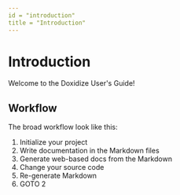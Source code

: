 ```yaml
---
id = "introduction"
title = "Introduction"
---
```

# Introduction

Welcome to the Doxidize User's Guide!

## Workflow

The broad workflow look like this:

1. Initialize your project
2. Write documentation in the Markdown files
3. Generate web-based docs from the Markdown
4. Change your source code
5. Re-generate Markdown
5. GOTO 2



